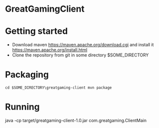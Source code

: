 # GreatGamingClient
# Getting started
- Download maven https://maven.apache.org/download.cgi and install it https://maven.apache.org/install.html
- Clone the repository from git in some directory $SOME_DIRECTORY

# Packaging
``
cd $SOME_DIRECTORY\greatgaming-client
mvn package
``

# Running
java -cp target/greatgaming-client-1.0.jar com.greatgaming.ClientMain